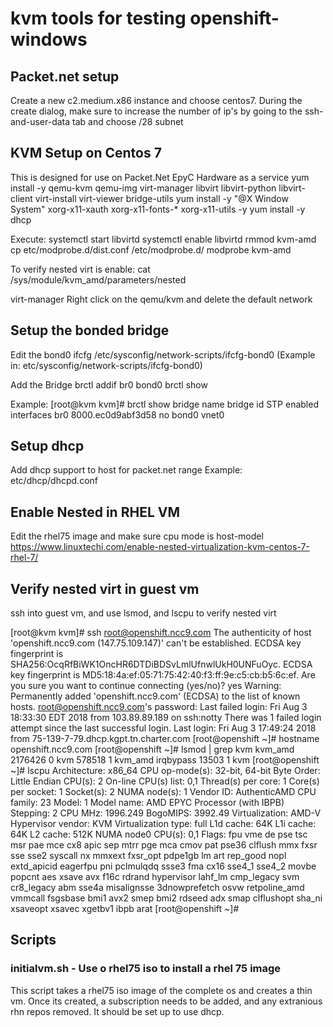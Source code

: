 # kvm tools for testing openshift-windows
## Packet.net setup
Create a new c2.medium.x86 instance and choose centos7. During the create dialog, make sure to increase the number of ip's by going to the ssh-and-user-data tab
and choose /28 subnet

## KVM Setup on Centos 7
This is designed for use on Packet.Net EpyC Hardware as a service
  yum install -y qemu-kvm qemu-img virt-manager libvirt libvirt-python libvirt-client virt-install virt-viewer bridge-utils
  yum install -y  "@X Window System" xorg-x11-xauth xorg-x11-fonts-* xorg-x11-utils -y
  yum install -y dhcp

Execute:
systemctl start libvirtd
systemctl enable libvirtd
rmmod kvm-amd
cp etc/modprobe.d/dist.conf /etc/modprobe.d/
modprobe kvm-amd

To verify nested virt is enable:
cat /sys/module/kvm_amd/parameters/nested

virt-manager
Right click on the qemu/kvm and delete the default network

## Setup the bonded bridge
Edit the bond0 ifcfg
 /etc/sysconfig/network-scripts/ifcfg-bond0  (Example in:  etc/sysconfig/network-scripts/ifcfg-bond0)

Add the Bridge
brctl addif br0 bond0
brctl show

Example:
[root@kvm kvm]# brctl show
bridge name	bridge id		STP enabled	interfaces
br0		8000.ec0d9abf3d58	no		bond0
							vnet0

## Setup dhcp
Add dhcp support to host for packet.net range
Example: etc/dhcp/dhcpd.conf

## Enable Nested in RHEL VM
Edit the rhel75 image and make sure cpu mode is host-model
https://www.linuxtechi.com/enable-nested-virtualization-kvm-centos-7-rhel-7/

## Verify nested virt in guest vm
ssh into guest vm, and use lsmod, and lscpu to verify nested virt

[root@kvm kvm]# ssh root@openshift.ncc9.com
The authenticity of host 'openshift.ncc9.com (147.75.109.147)' can't be established.
ECDSA key fingerprint is SHA256:OcqRfBiWK1OncHR6DTDiBDSvLmlUfnwlUkH0UNFuOyc.
ECDSA key fingerprint is MD5:18:4a:ef:05:71:75:42:40:f3:ff:9e:c5:cb:b5:6c:ef.
Are you sure you want to continue connecting (yes/no)? yes
Warning: Permanently added 'openshift.ncc9.com' (ECDSA) to the list of known hosts.
root@openshift.ncc9.com's password: 
Last failed login: Fri Aug  3 18:33:30 EDT 2018 from 103.89.89.189 on ssh:notty
There was 1 failed login attempt since the last successful login.
Last login: Fri Aug  3 17:49:24 2018 from 75-139-7-79.dhcp.kgpt.tn.charter.com
[root@openshift ~]# hostname
openshift.ncc9.com
[root@openshift ~]# lsmod | grep kvm
kvm_amd              2176426  0 
kvm                   578518  1 kvm_amd
irqbypass              13503  1 kvm
[root@openshift ~]# lscpu
Architecture:          x86_64
CPU op-mode(s):        32-bit, 64-bit
Byte Order:            Little Endian
CPU(s):                2
On-line CPU(s) list:   0,1
Thread(s) per core:    1
Core(s) per socket:    1
Socket(s):             2
NUMA node(s):          1
Vendor ID:             AuthenticAMD
CPU family:            23
Model:                 1
Model name:            AMD EPYC Processor (with IBPB)
Stepping:              2
CPU MHz:               1996.249
BogoMIPS:              3992.49
Virtualization:        AMD-V
Hypervisor vendor:     KVM
Virtualization type:   full
L1d cache:             64K
L1i cache:             64K
L2 cache:              512K
NUMA node0 CPU(s):     0,1
Flags:                 fpu vme de pse tsc msr pae mce cx8 apic sep mtrr pge mca cmov pat pse36 clflush mmx fxsr sse sse2 syscall nx mmxext fxsr_opt pdpe1gb lm art rep_good nopl extd_apicid eagerfpu pni pclmulqdq ssse3 fma cx16 sse4_1 sse4_2 movbe popcnt aes xsave avx f16c rdrand hypervisor lahf_lm cmp_legacy svm cr8_legacy abm sse4a misalignsse 3dnowprefetch osvw retpoline_amd vmmcall fsgsbase bmi1 avx2 smep bmi2 rdseed adx smap clflushopt sha_ni xsaveopt xsavec xgetbv1 ibpb arat
[root@openshift ~]# 


## Scripts

### initialvm.sh - Use o rhel75 iso to install a rhel 75 image
This script takes a rhel75 iso image of the complete os and creates a thin vm. Once its created, a subscription needs to be added, and any extranious rhn repos removed.
It should be set up to use dhcp.

